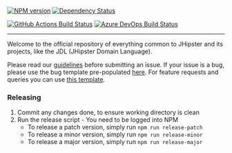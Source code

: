 [![NPM version][npm-image]][npm-url] [![Dependency Status][daviddm-image]][daviddm-url]

[![GitHub Actions Build Status][github-actions-image]][github-actions-url] [![Azure DevOps Build Status][azure-devops-image]][azure-devops-url]

---

Welcome to the official repository of everything common to JHipster and its projects, like the JDL (JHipster Domain Language).

Please read our [guidelines](/CONTRIBUTING.md#submission-guidelines) before submitting an issue.
If your issue is a bug, please use the bug template pre-populated [here](https://github.com/jhipster/jhipster-core/issues/new?template=BUG_REPORT.md).
For feature requests and queries you can use [this template](https://github.com/jhipster/jhipster-core/issues/new?template=FEATURE_REQUEST.md).

### Releasing

1. Commit any changes done, to ensure working directory is clean
2. Run the release script - You need to be logged into NPM
    * To release a patch version, simply run `npm run release-patch`
    * To release a minor version, simply run `npm run release-minor`
    * To release a major version, simply run `npm run release-major`

[azure-devops-image]: https://dev.azure.com/jhipster/jhipster-core/_apis/build/status/jhipster.jhipster-core?branchName=master
[azure-devops-url]: https://dev.azure.com/jhipster/jhipster-core/_build
[daviddm-image]: https://david-dm.org/jhipster/jhipster-core.svg?theme=shields.io
[daviddm-url]: https://david-dm.org/jhipster/jhipster-core
[github-actions-image]: https://github.com/jhipster/jhipster-core/workflows/Node%20CI/badge.svg
[github-actions-url]: https://github.com/jhipster/jhipster-core/actions
[npm-image]: https://badge.fury.io/js/jhipster-core.svg
[npm-url]: https://npmjs.org/package/jhipster-core
